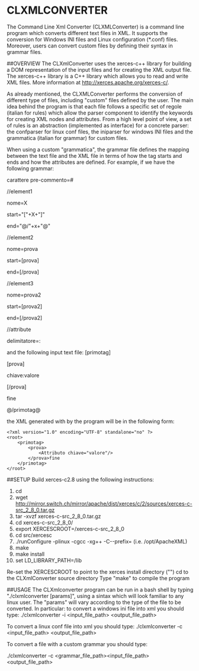 CLXMLCONVERTER
==============

The Command Line Xml Converter (CLXMLConverter) is a  command line program which converts different text files in XML. It supports the conversion for Windows INI files and Linux configuration (*.conf) files. Moreover, users can convert custom files by defining their syntax in grammar files.

##OVERVIEW
The CLXmlConverter uses the xerces-c++ library for building a DOM representation of the input files and for creating the XML output file. The xerces-c++ library is a C++ library which allows you to read and write XML files. More information at http://xerces.apache.org/xerces-c/.


As already mentioned, the CLXMLConverter performs the conversion of different type of files, including "custom" files defined by the user. The main idea behind the program is that each file follows a specific set of regole (italian for rules) which allow the parser component to identify the keywords for creating XML nodes and attributes.
From a high level point of view, a set of rules is an abstraction (implemented as interface) for a concrete parser: the confparser for linux conf files, the iniparser for windows INI files and the grammatica (italian for grammar) for custom files.

When using a custom "grammatica", the grammar file defines the mapping between the text file and the XML file in terms of how the tag starts and ends and how the attributes are defined.
For example, if we have the following grammar:

carattere pre-commento=#

//element1

nome=X

start="["+X+"]"

end="@/"+x+"@"

//element2

nome=prova

start=[prova]

end=[/prova]

//element3

nome=prova2

start=[prova2]

end=[/prova2]

//attribute

delimitatore=:

and the following input text file:
[primotag]

[prova]

 chiave:valore

[/prova]

fine

@/primotag@

the XML generated with by the program will be in the following form:
```
<?xml version="1.0" encoding="UTF-8" standalone="no" ?>
<root>
    <primotag>
        <prova>
            <Attributo chiave="valore"/>
        </prova>fine
    </primotag>
</root>
```

##SETUP
Build xerces-c2.8 using the following instructions:

1. cd <directory>
2. wget http://mirror.switch.ch/mirror/apache/dist/xerces/c/2/sources/xerces-c-src_2_8_0.tar.gz
3. tar -xvzf xerces-c-src_2_8_0.tar.gz
4. cd xerces-c-src_2_8_0/
5. export XERCESCROOT=<directory>/xerces-c-src_2_8_0
6. cd src/xercesc
7. ./runConfigure -plinux -cgcc -xg++ -C--prefix=<install-dir> (i.e. /opt/ApacheXML)
8. make
9. make install
10. set LD_LIBRARY_PATH=<destination-dir>/lib


Re-set the XERCESCROOT to point to the xerces install directory ("<install-dir>")
cd to the CLXmlConverter source directory
Type "make" to compile the program

##USAGE
The CLXmlconverter program can be run in a bash shell by typing "./clxmlconverter [params]", using a sintax which will look familiar to any linux user. 
The "params" will vary according to the type of the file to be converted. In particular:
to convert a windows ini file into xml you should type:
./clxmlconverter -i <input_file_path> <output_file_path>

To convert a linux conf file into xml you should type:
./clxmlconverter -c <input_file_path> <output_file_path>
        
To convert a file with a custom grammar you should type:

./clxmlconverter -c <grammar_file_path><input_file_path> <output_file_path>